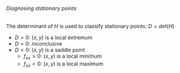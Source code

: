 
###### Diagnosing stationary points
The determinant of $H$ is used to classify stationary points: $D = det(H)$
- $D >0$: $(x, y)$ is a local extremum
- $D = 0$: inconclusive
- $D<0$: $(x,y)$ is a saddle point
	- $f_{xx}>0$: $(x,y)$ is a local minimum
	- $f_{xx}<0$: $(x, y)$ is a local maximum
